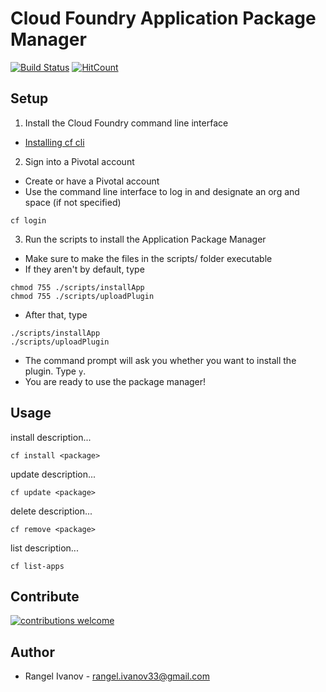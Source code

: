 # Cloud Foundry Application Package Manager
[![Build Status](https://travis-ci.org/radito3/gradProject.svg?branch=v2)](https://travis-ci.org/radito3/gradProject)
[![HitCount](http://hits.dwyl.io/radito3/gradProject.svg)](http://hits.dwyl.io/radito3/gradProject)

## Setup
1. Install the Cloud Foundry command line interface
 - [Installing cf cli](https://docs.cloudfoundry.org/cf-cli/install-go-cli.html)

2. Sign into a Pivotal account
 - Create or have a Pivotal account
 - Use the command line interface to log in and designate an org and space (if not specified)
 ```
 cf login
 ```

3. Run the scripts to install the Application Package Manager
 - Make sure to make the files in the scripts/ folder executable
 - If they aren't by default, type
```
chmod 755 ./scripts/installApp
chmod 755 ./scripts/uploadPlugin
```
 - After that, type
```
./scripts/installApp
./scripts/uploadPlugin
```
 - The command prompt will ask you whether you want to install the plugin.
   Type `y`.
 - You are ready to use the package manager!
 
## Usage

install description...
```
cf install <package>
```

update description...
```
cf update <package>
```

delete description...
```
cf remove <package>
```

list description...
```
cf list-apps
```

## Contribute 
[![contributions welcome](https://img.shields.io/badge/contributions-welcome-brightgreen.svg?style=flat)](https://github.com/radito3/gradProject/issues)

## Author
 * Rangel Ivanov - rangel.ivanov33@gmail.com
